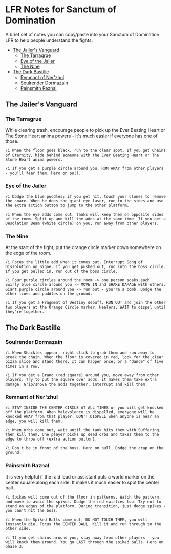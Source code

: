 # LFR Notes for Sanctum of Domination
A brief set of notes you can copy/paste into your Sanctum of Domination LFR to help people understand the fights.

- [The Jailer's Vanguard](#the-jailers-vanguard)
  * [The Tarragrue](#the-tarragrue)
  * [Eye of the Jailer](#eye-of-the-jailer)
  * [The Nine](#the-nine)
- [The Dark Bastille](#the-dark-bastille)
  * [Remnant of Ner'zhul](#remnant-of-nerzhul)
  * [Soulrender Dormazain](#soulrender-dormazain)
  * [Painsmith Raznal](#painsmith-raznal)


## The Jailer's Vanguard
### The Tarragrue
While clearing trash, encourage people to pick up the Ever Beating Heart or The Stone Heart anima powers - it's much easier if everyone has one of those.

`/i When the floor goes black, run to the clear spot. If you get Chains of Eternity, hide behind someone with the Ever Beating Heart or The Stone Heart anima powers.`

`/i If you get a purple circle around you, RUN AWAY from other players - you'll fear them. Hero on pull.`


### Eye of the Jailer
`/i Dodge the blue puddles; if you get hit, touch your clones to remove the snare. When he does the giant eye laser, run to the sides and use the extra action button to jump to the other platform.`

`/i When the eye adds come out, tanks will keep them on opposite sides of the room. Split up and kill the adds at the same time. If you get a Desolation Beam (white circle) on you, run away from other players.`


### The Nine
At the start of the fight, put the orange circle marker down somewhere on the edge of the room.

`/i Focus the little add when it comes out. Interrupt Song of Dissolution on Signe. If you get pushed out, run into the boss circle. If you get pulled in, run out of the boss circle.`

`/i Four purple circles around the room -> one person soaks each. Swirly blue circle around you -> MOVE IN and SHARE DAMAGE with others. Giant purple circle around you -> run out - you're a bomb. Dodge the other lines and puddles on the ground.`

`/i If you get a Fragment of Destiny debuff, RUN OUT and join the other two players at the Orange Circle marker. Healers, WAIT to dispel until they're together.`


## The Dark Bastille
### Soulrender Dormazain
`/i When Shackles appear, right click to grab them and run away to break the chain. When the floor is covered in red, look for the clear pizza slice and stand there. It can happen once, or a "dance" of five times in a row.`

`/i If you get a Brand (red square) around you, move away from other players. Try to put the square over adds, it makes them take extra damage. Grip/shove the adds together, interrupt and kill them.`


### Remnant of Ner'zhul
`/i STAY INSIDE THE CENTER CIRCLE AT ALL TIMES or you will get knocked off the platform. When Malevolence is dispelled, everyone will be knocked AWAY from that player. DON'T DISPELL when anyone is near an edge, you will kill them.`

`/i When orbs come out, wait until the tank hits them with Suffering, then kill them. One player picks up dead orbs and takes them to the edge to throw off (extra action button).`

`/i Don't be in front of the boss. Hero on pull. Dodge the crap on the ground.`


### Painsmith Raznal
It is very helpful if the raid lead or assistant puts a world marker on the center square along each side. It makes it much easier to spot the center ball.

`/i Spikes will come out of the floor in patterns. Watch the pattern, and move to avoid the spikes. Dodge the red swirlies too. Try not to stand on edges of the platform. During transition, just dodge spikes - you can't hit the boss.`

`/i When the Spiked Balls come out, DO NOT TOUCH THEM, you will instantly die. Focus the CENTER BALL. Kill it and run through to the other side.`

`/i If you get chains around you, stay away from other players - you will knock them around. You go LAST through the spiked balls. Hero on phase 3.`
